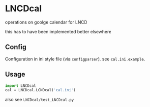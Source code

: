 # LNCDcal
operations on goolge calendar for LNCD

this has to have been implemented better elsewhere

## Config

Configuration in ini style file (via `configparser`). see `cal.ini.example`.

## Usage

```python
import LNCDcal
cal = LNCDcal.LCNDcal('cal.ini')
```

also see `LNCDcal/test_LNCDcal.py`
